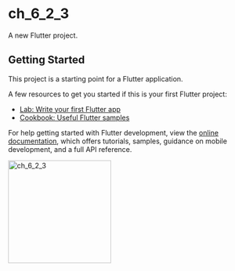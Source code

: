 # ch_6_2_3

A new Flutter project.

## Getting Started

This project is a starting point for a Flutter application.

A few resources to get you started if this is your first Flutter project:

- [Lab: Write your first Flutter app](https://docs.flutter.dev/get-started/codelab)
- [Cookbook: Useful Flutter samples](https://docs.flutter.dev/cookbook)

For help getting started with Flutter development, view the
[online documentation](https://docs.flutter.dev/), which offers tutorials,
samples, guidance on mobile development, and a full API reference.

<img width="210" alt="ch_6_2_3" src="https://user-images.githubusercontent.com/114164037/216194948-5eefa74a-ef9d-4511-b00e-9d25a1608f54.png">

